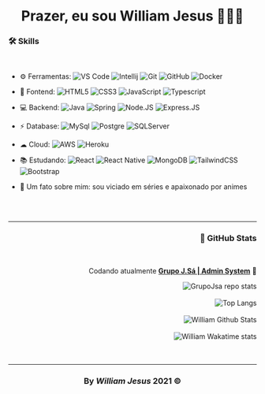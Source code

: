 <div id='header' align='center' >
  <h1>Prazer, eu sou William Jesus 👨🏽‍💻</h1>
</div>

<div id="container">
  <h3>🛠️ Skills</h3>
<br/>
  
- ⚙️ Ferramentas: ![VS Code](https://img.shields.io/badge/-VS%20Code-007ACC?style=plastic&logo=visual-studio-code) 
![Intellij](https://img.shields.io/badge/IntelliJIDEA-000000.svg?style=plastic&logo=intellij-idea&logoColor=white)
![Git](https://img.shields.io/badge/git%20-%23F05033.svg?&style=plastic&logo=git&logoColor=white)
![GitHub](https://img.shields.io/badge/-GitHub-181717?style=plastic&logo=github)
![Docker](https://img.shields.io/badge/Docker-2CA5E0?style=plastic&logo=docker&logoColor=white)
  
- 🚀 Fontend: ![HTML5](https://img.shields.io/badge/-HTML5-E34F26?style=plastic&logo=html5&logoColor=white)
![CSS3](https://img.shields.io/badge/-CSS3-1572B6?style=plastic&logo=css3)
![JavaScript](https://img.shields.io/badge/-JavaScript-black?style=plastic&logo=javascript)
![Typescript](https://img.shields.io/badge/typescript%20-%23007ACC.svg?style=plastic&logo=typescript) 

- 💻 Backend: ![Java](https://img.shields.io/badge/java-%23ED8B00.svg?style=plastic&logo=java)
![Spring](https://img.shields.io/badge/spring%20-%236DB33F.svg?&style=plastic&logo=spring&logoColor=white)
![Node.JS](https://img.shields.io/badge/node.js%20-%2343853D.svg?style=plastic&logo=Node.js&logoColor=white)
![Express.JS](https://img.shields.io/badge/-Express.JS-c7b198?style=plastic&logo=Express.JS)
  
- ⚡ Database: ![MySql](https://img.shields.io/badge/MySQL-005C84?&style=plastic&logo=mysql&logoColor=white)
![Postgre](https://img.shields.io/badge/PostgreSQL-316192?&style=plastic&logo=postgresql&logoColor=white)
![SQLServer](https://img.shields.io/badge/Microsoft%20SQL%20Server-CC2927?style=plastic&logo=microsoft%20sql%20server&logoColor=white)

- ☁ Cloud: ![AWS](https://img.shields.io/badge/Amazon_AWS-232F3E?style=plastic&logo=amazon-aws&logoColor=white)
![Heroku](https://img.shields.io/badge/Heroku-430098?style=plastic&logo=heroku&logoColor=white)
  
- 📚 Estudando:
![React](https://img.shields.io/badge/-React-3b2e5a?style=plastic&logo=react)
![React Native](https://img.shields.io/badge/react_native%20-%2320232a.svg?style=plastic&logo=react&logoColor=%2361DAFB)
![MongoDB](https://img.shields.io/badge/MongoDB-%234ea94b.svg?style=plastic&logo=mongodb&logoColor=white)
![TailwindCSS](https://img.shields.io/badge/tailwindcss%20-%2338B2AC.svg?&style=plastic&logo=tailwind-css&logoColor=white)
![Bootstrap](https://img.shields.io/badge/-Bootstrap-563D7C?style=plastic&logo=bootstrap)

- 💬 Um fato sobre mim: sou viciado em séries e apaixonado por animes
  
</div>
<br/>
<br/>

---
<div id="footer" align="right">
<h3>🌟 GitHub Stats</h3>
<br>
  
Codando atualmente [**Grupo J.Sá | Admin System**](https://github.com/WilliamJesusDev/GrupoJSA) 🏢

<img src='https://github-readme-stats.vercel.app/api/pin/?username=williamjesusdev&repo=grupojsa&theme=github_dark' alt='GrupoJsa repo stats'/>
<br>
<br>
<img src='https://github-readme-stats.vercel.app/api/top-langs/?username=williamjesusdev&layout=compact&theme=github_dark' alt='Top Langs'/>
<br>
<br>
<img src='https://github-readme-stats.vercel.app/api?username=williamjesusdev&hide=issues&count_private=true&theme=github_dark&show_icons=true' alt='William Github Stats'/>
<br>
<br>
<img src='https://github-readme-stats.vercel.app/api/wakatime?username=williamjesusdev&langs_count=6&theme=github_dark' alt='William Wakatime stats'/>

</div>
<br>
<br>

---
<h3 align='center'>By<em> William Jesus </em>2021 ©</h3>
